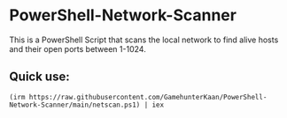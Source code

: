 # PowerShell-Network-Scanner
This is a PowerShell Script that scans the local network to find alive hosts and their open ports between 1-1024.

<h2>Quick use:</h2>

```(irm https://raw.githubusercontent.com/GamehunterKaan/PowerShell-Network-Scanner/main/netscan.ps1) | iex```
